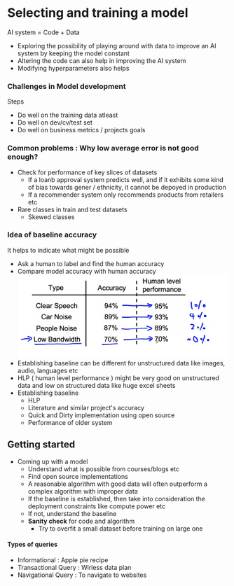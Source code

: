 # Selecting and training a model

AI system = Code + Data

- Exploring the possibility of playing around with data to improve an AI system by keeping the model constant
- Altering the code can also help in improving the AI system
- Modifying hyperparameters also helps

### Challenges in Model development
Steps 
- Do well on the training data atleast
- Do well on dev/cv/test set
- Do well on business metrics / projects goals



### Common problems : Why low average error is not good enough?
- Check for performance of key slices of datasets
	- If a loanb approval system predicts well, and if it exhibits some kind of bias towards gener / ethnicity, it cannot be depoyed in production
    - If a recommender system only recommends products from retailers etc
- Rare classes in train and test datasets
	- Skewed classes


### Idea of baseline accuracy
It helps to indicate what might be possible

- Ask a human to label and find the human accuracy
- Compare model accuracy with human accuracy
![](baseline.png)
- Establishing baseline can be different for unstructured data like images, audio, languages etc
- HLP ( human level performance ) might be very good on unstructured data and low on structured data like huge excel sheets
- Establishing baseline
	- HLP
    - Literature and similar project's accuracy
    - Quick and Dirty implementation using open source
    - Performance of older system


## Getting started

- Coming up with a model 
	- Understand what is possible from courses/blogs etc
	- Find open source implementations
	- A reasonable algorithm with good data will often outperform a complex algorithm with improper data
	- If the baseline is established, then take into consideration the deployment constraints like compute power etc
	- If not, understand the baseline
	- **Sanity check** for code and algorithm 
		- Try to overfit a small dataset before training on large one
		





#### Types of queries
- Informational : Apple pie recipe
- Transactional Query : Wirless data plan
- Navigational Query : To navigate to websites
